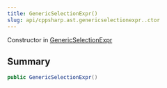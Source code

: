 ```yaml
---
title: GenericSelectionExpr()
slug: api/cppsharp.ast.genericselectionexpr..ctor
---
```

Constructor in [GenericSelectionExpr](/api/cppsharp/ast/genericselectionexpr)

## Summary



```csharp
public GenericSelectionExpr()
```

